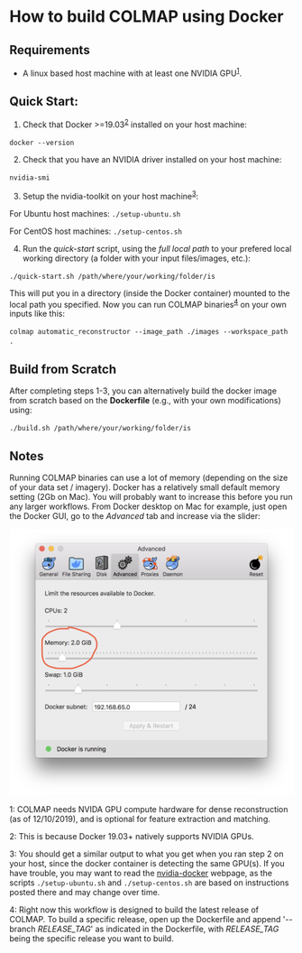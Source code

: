 # How to build COLMAP using Docker

## Requirements
- A linux based host machine with at least one NVIDIA GPU<sup>[1](#f1)</sup>.

## Quick Start:

1. Check that Docker >=19.03<sup>[2](#f2)</sup> installed on your host machine:

`docker --version`

2. Check that you have an NVIDIA driver installed on your host machine:

`nvidia-smi`

3. Setup the nvidia-toolkit on your host machine<sup>[3](#f3)</sup>:

For Ubuntu host machines: `./setup-ubuntu.sh`

For CentOS host machines: `./setup-centos.sh`

4. Run the *quick-start* script, using the *full local path* to your prefered
local working directory (a folder with your input files/images, etc.):

`./quick-start.sh /path/where/your/working/folder/is`

This will put you in a directory (inside the Docker container) mounted to the
local path you specified. Now you can run COLMAP binaries<sup>[4](#f4)</sup>
on your own inputs like this:

`colmap automatic_reconstructor --image_path ./images --workspace_path .`

## Build from Scratch

After completing steps 1-3, you can alternatively build the docker image from
scratch based on the **Dockerfile** (e.g., with your own modifications) using:

`./build.sh /path/where/your/working/folder/is`

## Notes

Running COLMAP binaries can use a lot of memory (depending on the size of your
data set / imagery). Docker has a relatively small default memory setting
(2Gb on Mac). You will probably want to increase this before you run any larger
workflows. From Docker desktop on Mac for example, just open the Docker GUI, go
to the *Advanced* tab and increase via the slider:

![](docker-memory-settings.png?raw=true)

<a name="f1">1</a>: COLMAP needs NVIDA GPU compute hardware for dense reconstruction (as of 12/10/2019), and is optional for feature extraction and matching.

<a name="f2">2</a>: This is because Docker 19.03+ natively supports NVIDIA GPUs.

<a name="f3">3</a>: You should get a similar output to what you get when you ran step 2 on your host, since the docker container is detecting the same GPU(s). If you have trouble, you may want to read the [nvidia-docker](https://github.com/NVIDIA/nvidia-docker) webpage, as the scripts `./setup-ubuntu.sh` and `./setup-centos.sh` are based on instructions posted there and may change over time.

<a name="f4">4</a>: Right now this workflow is designed to build the latest release of COLMAP. To build a specific release, open up the Dockerfile and append '--branch *RELEASE_TAG*' as indicated in the Dockerfile, with *RELEASE_TAG* being the specific release you want to build.
